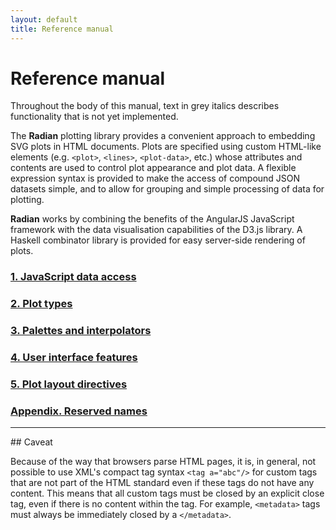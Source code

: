 ```yaml
---
layout: default
title: Reference manual
---
```


# Reference manual

<p class="nyi">Throughout the body of this manual, text in grey
italics describes functionality that is not yet implemented.</p>

The **Radian** plotting library provides a convenient approach to
embedding SVG plots in HTML documents.  Plots are specified using
custom HTML-like elements (e.g. `<plot>`, `<lines>`, `<plot-data>`,
etc.) whose attributes and contents are used to control plot
appearance and plot data.  A flexible expression syntax is provided to
make the access of compound JSON datasets simple, and to allow for
grouping and simple processing of data for plotting.

**Radian** works by combining the benefits of the AngularJS JavaScript
framework with the data visualisation capabilities of the D3.js
library.  <span class="nyi">A Haskell combinator library is provided
for easy server-side rendering of plots.</span>

### [1. JavaScript data access](01-javascript-data-access.html)
### [2. Plot types](02-plot-types.html)
### [3. Palettes and interpolators](03-palettes-and-interpolators.html)
### [4. User interface features](04-user-interface-features.html)
### [5. Plot layout directives](05-plot-layout-directives.html)
### [Appendix. Reserved names](A-reserved-names.html)

<hr>
## Caveat

Because of the way that browsers parse HTML pages, it is, in general,
not possible to use XML's compact tag syntax `<tag a="abc"/>` for
custom tags that are not part of the HTML standard even if these tags
do not have any content.  This means that all custom tags must be
closed by an explicit close tag, even if there is no content within
the tag.  For example, `<metadata>` tags must always be immediately
closed by a `</metadata>`.

